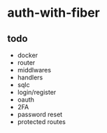 # auth-with-fiber

## todo
- docker
- router
- middlwares
- handlers 
- sqlc
- login/register
- oauth
- 2FA
- password reset
- protected routes 

